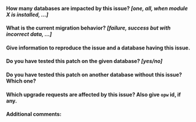 #### How many databases are impacted by this issue? *[one, all, when module X is installed, ...]*



#### What is the current migration behavior? *[failure, success but with incorrect data, ...]*



#### Give information to reproduce the issue and a database having this issue.



#### Do you have tested this patch on the given database? *[yes/no]*



#### Do you have tested this patch on another database without this issue? Which one?



#### Which upgrade requests are affected by this issue? Also give `opw` id, if any.



#### Additional comments:
